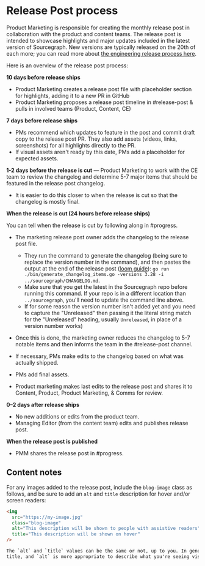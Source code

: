 # Release Post process

Product Marketing is responsible for creating the monthly release post in collaboration with the product and content teams. The release post is intended to showcase highlights and major updates included in the latest version of Sourcegraph. New versions are typically released on the 20th of each more; you can read more about [the engineering release process here](https://handbook.sourcegraph.com/departments/product-engineering/engineering/process/releases/#when-we-release).

Here is an overview of the release post process:

**10 days before release ships**

- Product Marketing creates a release post file with placeholder section for highlights, adding it to a new PR in GitHub
- Product Marketing proposes a release post timeline in #release-post & pulls in involved teams (Product, Content, CE)

**7 days before release ships**

- PMs recommend which updates to feature in the post and commit draft copy to the release post PR. They also add assets (videos, links, screenshots) for all highlights directly to the PR.
- If visual assets aren't ready by this date, PMs add a placeholder for expected assets.

**1-2 days before the release is cut**
— Product Marketing to work with the CE team to review the changelog and determine 5-7 major items that should be featured in the release post changelog.

- It is easier to do this closer to when the release is cut so that the changelog is mostly final.

**When the release is cut (24 hours before release ships)**

You can tell when the release is cut by following along in #progress.

- The marketing release post owner adds the changelog to the release post file.

  - They run the command to generate the changelog (being sure to replace the version number in the command), and then pastes the output at the end of the release post ([loom guide](https://www.loom.com/share/59da6bc1784a48e9b6af4d9e620ee4df)): `go run ./bin/generate_changelog_items.go -versions 3.28 -i ../sourcegraph/CHANGELOG.md`.
  - Make sure that you get the latest in the Sourcegraph repo before running this command. If your repo is in a different location than `../sourcegraph`, you'll need to update the command line above.
  - If for some reason the version number isn't added yet and you need to capture the "Unreleased" then passing it the literal string match for the "Unreleased" heading, usually `Unreleased`, in place of a version number works)

- Once this is done, the marketing owner reduces the changelog to 5-7 notable items and then informs the team in the #release-post channel.
- If necessary, PMs make edits to the changelog based on what was actually shipped.
- PMs add final assets.
- Product marketing makes last edits to the release post and shares it to Content, Product, Product Marketing, & Comms for review.

**0–2 days after release ships**

- No new additions or edits from the product team.
- Managing Editor (from the content team) edits and publishes release post.

**When the release post is published**

- PMM shares the release post in #progress.

## Content notes

For any images added to the release post, include the `blog-image` class as follows, and be sure to add an `alt` and `title` description for hover and/or screen readers:

```html
<img
  src="https://my-image.jpg"
  class="blog-image"
  alt="This description will be shown to people with assistive readers"
  title="This description will be shown on hover"
/>

The `alt` and `title` values can be the same or not, up to you. In general, `title` is more appropriate for a general
title, and `alt` is more appropriate to describe what you're seeing visually.
```
